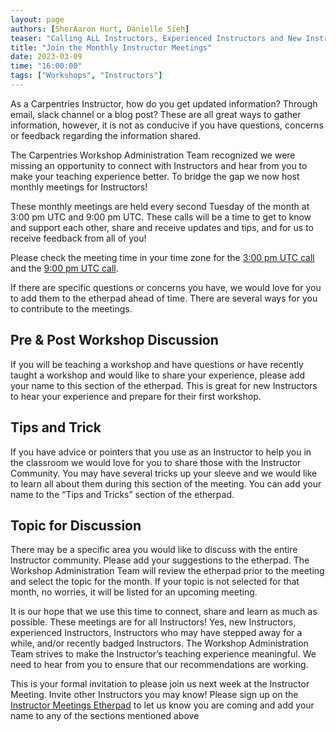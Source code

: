 ```yaml
---
layout: page
authors: [SherAaron Hurt, Danielle Sieh]
teaser: "Calling ALL Instructors, Experienced Instructors and New Instructors"
title: "Join the Monthly Instructor Meetings"
date: 2023-03-09
time: "16:00:00"
tags: ["Workshops", "Instructors"]
---
```


As a Carpentries Instructor, how do you get updated information? Through email, slack channel or a blog post? These are all great ways to gather information, however, it is not as conducive if you have questions, concerns or feedback regarding the information shared. 

The Carpentries Workshop Administration Team recognized we were missing an opportunity to connect with Instructors and hear from you to make your teaching experience better. To bridge the gap we now host monthly meetings for Instructors! 

These monthly meetings are held  every second Tuesday of the month at 3:00 pm UTC and 9:00 pm UTC. These calls will be a time to get to know and support each other, share and receive updates and tips, and for us to receive feedback from all of you!

Please check the meeting time in your time zone for the [3:00 pm UTC call](https://www.timeanddate.com/worldclock/fixedtime.html?msg=Instructor+Meeting&iso=20230314T15&p1=1440) and the [9:00 pm UTC call](https://www.timeanddate.com/worldclock/fixedtime.html?msg=Instructor+Meeting&iso=20230314T21&p1=1440). 

If there are specific questions or concerns you have, we would love for you to add them to the etherpad ahead of time. There are several ways for you to contribute to the meetings. 

## Pre & Post Workshop Discussion
If you will be teaching a workshop and have questions or have recently taught a workshop and would like to share your experience, please add your name to this section of the etherpad. This is great for new Instructors to hear your experience and prepare for their first workshop. 

## Tips and Trick
If you have advice or pointers that you use as an Instructor to help you in the classroom we would love for you to share those with the Instructor Community. You may have several tricks up your sleeve and we would like to learn all about them during this section of the meeting. You can add your name to the “Tips and Tricks” section of the etherpad. 

## Topic for Discussion
There may be a specific area you would like to discuss with the entire Instructor community. Please add your suggestions to the etherpad. The Workshop Administration Team will review the etherpad prior to the meeting and select the topic for the month. If your topic is not selected for that month, no worries, it will be listed for an upcoming meeting. 

It is our hope that we use this time to connect, share and learn as much as possible. These meetings are for all Instructors! Yes, new Instructors, experienced Instructors, Instructors who may have stepped away for a while, and/or recently badged Instructors. The Workshop Administration Team strives to make the Instructor’s teaching experience meaningful. We need to hear from you to ensure that our recommendations are working. 

This is your formal invitation to please join us next week at the Instructor Meeting. Invite other Instructors you may know! Please sign up on the [Instructor Meetings Etherpad](https://pad.carpentries.org/InstructorMeetings) to let us know you are coming and add your name to any of the sections mentioned above
